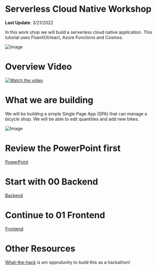 # Serverless Cloud Native Workshop
**Last Update**: 3/21/2022

In this work shop we will build a serverless cloud native application. This tutorial uses FluentUI/react, Azure Functions and Cosmos.

![Image](https://github.com/usri/ServerlessCloudNativeWorkshop/blob/master/Docs/arch.png?raw=true)

# Overview Video
[![Watch the video](https://img.youtube.com/vi/GR660JdkQZ4/maxresdefault.jpg)](https://www.youtube.com/watch?v=GR660JdkQZ4)


# What we are building
We will be building a simple Single Page App (SPA) that can manage a bicycle shop. We will be able to edit quantities and add new bikes.

![Image](https://github.com/usri/ServerlessCloudNativeWorkshop/blob/master/Docs/screen.png?raw=true)

# Review the PowerPoint first
[PowerPoint](https://github.com/usri/ServerlessCloudNativeWorkshop/blob/master/Creating%20a%20serverless%20cloud%20native%20app%20on%20Azure.pptx?raw=true)

# Start with 00 Backend
[Backend](https://github.com/usri/ServerlessCloudNativeWorkshop/blob/master/00-Setup%20Backend.docx?raw=true)

# Continue to 01 Frontend
[Frontend](https://github.com/usri/ServerlessCloudNativeWorkshop/blob/master/01-Setup%20Frontend.docx?raw=true)


# Other Resources
[What-the-hack](https://docs.microsoft.com/en-us/) is am opprutunity to build this as a hackathon!





